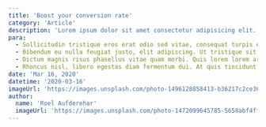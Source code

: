 ```yaml
---
title: 'Boost your conversion rate'
category: 'Article'
description: 'Lorem ipsum dolor sit amet consectetur adipisicing elit. Architecto accusantium praesentium eius, ut atque fuga culpa, similique sequi cum eos quis dolorum.'
para:
  - Sollicitudin tristique eros erat odio sed vitae, consequat turpis elementum. Lorem nibh vel, eget pretium arcu vitae. Eros eu viverra donec ut volutpat donec laoreet quam urna.
  - Bibendum eu nulla feugiat justo, elit adipiscing. Ut tristique sit nisi lorem pulvinar. Urna, laoreet fusce nibh leo. Dictum et et et sit. Faucibus sed non gravida lectus dignissim imperdiet a.
  - Dictum magnis risus phasellus vitae quam morbi. Quis lorem lorem arcu, metus, egestas netus cursus. In. Quis elit egestas venenatis mattis dignissim. Cras cras lobortis vitae vivamus ultricies facilisis tempus. Orci in sit morbi dignissim metus diam arcu pretium.
  - Rhoncus nisl, libero egestas diam fermentum dui. At quis tincidunt vel ultricies. Vulputate aliquet velit faucibus semper. Pellentesque in venenatis vestibulum consectetur nibh id. In id ut tempus egestas. Enim sit aliquam nec, a. Morbi enim fermentum lacus in. Viverra.
date: 'Mar 16, 2020'
datetime: '2020-03-16'
imageUrl: 'https://images.unsplash.com/photo-1496128858413-b36217c2ce36?ixlib=rb-1.2.1&ixid=eyJhcHBfaWQiOjEyMDd9&auto=format&fit=crop&w=1679&q=80'
author:
  name: 'Roel Aufderehar'
  imageUrl: 'https://images.unsplash.com/photo-1472099645785-5658abf4ff4e?ixlib=rb-1.2.1&ixid=eyJhcHBfaWQiOjEyMDd9&auto=format&fit=facearea&facepad=2&w=256&h=256&q=80'
---
```

